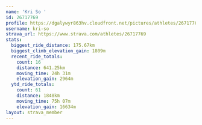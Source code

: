 ```yaml
---
name: 'Kri So '
id: 26717769
profile: https://dgalywyr863hv.cloudfront.net/pictures/athletes/26717769/7761026/14/large.jpg
username: kri-so
strava_url: https://www.strava.com/athletes/26717769
stats:
  biggest_ride_distance: 175.67km
  biggest_climb_elevation_gain: 1809m
  recent_ride_totals:
    count: 16
    distance: 641.25km
    moving_time: 24h 31m
    elevation_gain: 2964m
  ytd_ride_totals:
    count: 61
    distance: 1848km
    moving_time: 75h 07m
    elevation_gain: 16634m
layout: strava_member
--- 
```

